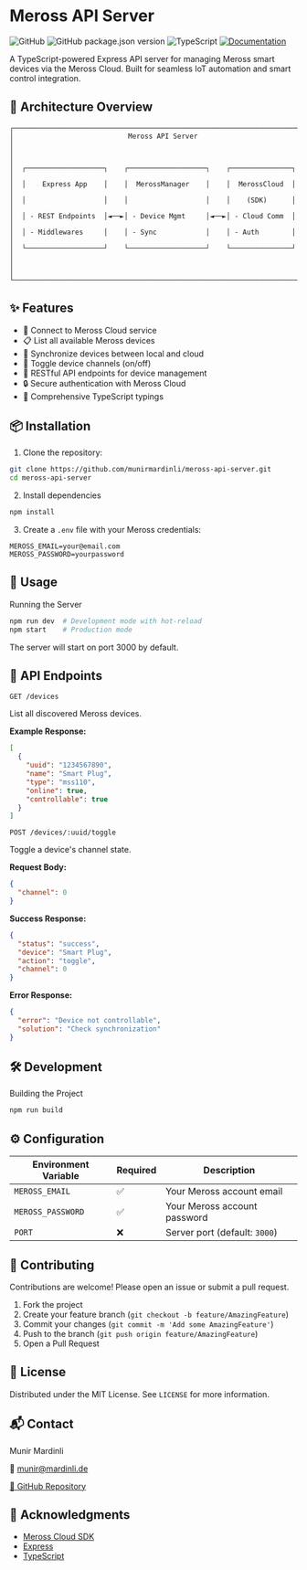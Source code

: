 # Meross API Server

![GitHub](https://img.shields.io/github/license/munirmardinli/meross-api-server)
![GitHub package.json version](https://img.shields.io/github/package-json/v/munirmardinli/meross-api-server)
![TypeScript](https://img.shields.io/badge/typescript-%23007ACC.svg?style=flat&logo=typescript&logoColor=white)
[![Documentation](https://img.shields.io/badge/docs-gh--pages-blue)](https://munirmardinli.github.io/meross-api-server/)

A TypeScript-powered Express API server for managing Meross smart devices via the Meross Cloud. Built for seamless IoT automation and smart control integration.

## 🧭 Architecture Overview

```text
┌───────────────────────────────────────────────────────────────────────┐
│                            Meross API Server                          │
│                                                                       │
│  ┌───────────────────┐    ┌───────────────────┐    ┌───────────────┐  │
│  │    Express App    │    │  MerossManager    │    │  MerossCloud  │  │
│  │                   │    │                   │    │    (SDK)      │  │
│  │ - REST Endpoints  │◄──►│ - Device Mgmt     │◄──►│ - Cloud Comm  │  │
│  │ - Middlewares     │    │ - Sync            │    │ - Auth        │  │
│  └───────────────────┘    └───────────────────┘    └───────────────┘  │
│                                                                       │
└───────────────────────────────────────────────────────────────────────┘
```


## ✨ Features

- 🔌 Connect to Meross Cloud service
- 📋 List all available Meross devices
- 🔄 Synchronize devices between local and cloud
- 🔘 Toggle device channels (on/off)
- 🚀 RESTful API endpoints for device management
- 🔒 Secure authentication with Meross Cloud
- 📝 Comprehensive TypeScript typings

## 📦 Installation

1. Clone the repository:
```bash
git clone https://github.com/munirmardinli/meross-api-server.git
cd meross-api-server
```
2. Install dependencies
```bash
npm install
```
3. Create a `.env` file with your Meross credentials:

```dotenv
MEROSS_EMAIL=your@email.com
MEROSS_PASSWORD=yourpassword
```

## 🚀 Usage
Running the Server

```bash
npm run dev  # Development mode with hot-reload
npm start    # Production mode
```
The server will start on port 3000 by default.

## 📡 API Endpoints
`GET /devices`

List all discovered Meross devices.

**Example Response:**

```json
[
  {
    "uuid": "1234567890",
    "name": "Smart Plug",
    "type": "mss110",
    "online": true,
    "controllable": true
  }
]
```

`POST /devices/:uuid/toggle`

Toggle a device's channel state.

**Request Body:**
```json
{
  "channel": 0
}
```

**Success Response:**
```json
{
  "status": "success",
  "device": "Smart Plug",
  "action": "toggle",
  "channel": 0
}
```

**Error Response:**
```json
{
  "error": "Device not controllable",
  "solution": "Check synchronization"
}
```

## 🛠 Development
Building the Project

```bash
npm run build
```

## ⚙️ Configuration

| Environment Variable | Required | Description                              |
|----------------------|----------|------------------------------------------|
| `MEROSS_EMAIL`      | ✅       | Your Meross account email                |
| `MEROSS_PASSWORD`   | ✅       | Your Meross account password             |
| `PORT`              | ❌       | Server port (default: `3000`)            |

## 🤝 Contributing

Contributions are welcome! Please open an issue or submit a pull request.

1. Fork the project
2. Create your feature branch (`git checkout -b feature/AmazingFeature`)
3. Commit your changes (`git commit -m 'Add some AmazingFeature'`)
4. Push to the branch (`git push origin feature/AmazingFeature`)
5. Open a Pull Request

## 📄 License

Distributed under the MIT License. See `LICENSE` for more information.

## 📬 Contact

Munir Mardinli

📧 munir@mardinli.de

[🔗 GitHub Repository](https://github.com/munirmardinli/meross-api-server)

## 🙌 Acknowledgments

- [Meross Cloud SDK](https://www.npmjs.com/package/meross-cloud)
- [Express](https://expressjs.com/)
- [TypeScript](https://www.typescriptlang.org/)
